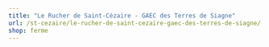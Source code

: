 ```yaml
---
title: "Le Rucher de Saint-Cézaire - GAEC des Terres de Siagne"
url: /st-cezaire/le-rucher-de-saint-cezaire-gaec-des-terres-de-siagne/
shop: ferme
---
```

